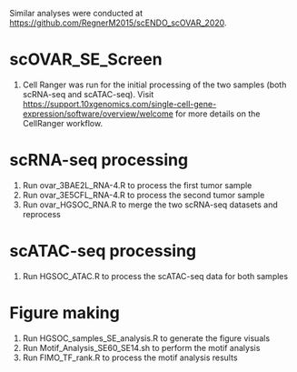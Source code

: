 Similar analyses were conducted at https://github.com/RegnerM2015/scENDO_scOVAR_2020. 

# scOVAR_SE_Screen
1) Cell Ranger was run for the initial processing of the two samples (both scRNA-seq and scATAC-seq). Visit https://support.10xgenomics.com/single-cell-gene-expression/software/overview/welcome for more details on the CellRanger workflow.

# scRNA-seq processing
1) Run ovar_3BAE2L_RNA-4.R to process the first tumor sample
2) Run ovar_3E5CFL_RNA-4.R to process the second tumor sample
3) Run ovar_HGSOC_RNA.R to merge the two scRNA-seq datasets and reprocess

# scATAC-seq processing
1) Run HGSOC_ATAC.R to process the scATAC-seq data for both samples

# Figure making
1) Run HGSOC_samples_SE_analysis.R to generate the figure visuals
2) Run Motif_Analysis_SE60_SE14.sh to perform the motif analysis
3) Run FIMO_TF_rank.R to process the motif analysis results





